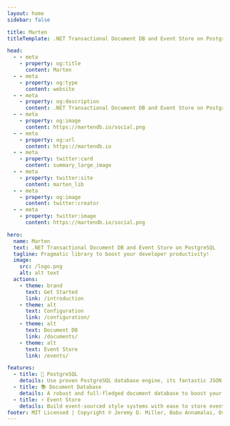 ```yaml
---
layout: home
sidebar: false

title: Marten
titleTemplate: .NET Transactional Document DB and Event Store on PostgreSQL

head:
  - - meta
    - property: og:title
      content: Marten
  - - meta
    - property: og:type
      content: website
  - - meta
    - property: og:description
      content: .NET Transactional Document DB and Event Store on PostgreSQL
  - - meta
    - property: og:image
      content: https://martendb.io/social.png
  - - meta
    - property: og:url
      content: https://martendb.io
  - - meta
    - property: twitter:card
      content: summary_large_image
  - - meta
    - property: twitter:site
      content: marten_lib
  - - meta
    - property: og:image
      content: twitter:creator
  - - meta
    - property: twitter:image
      content: https://martendb.io/social.png

hero:
  name: Marten
  text: .NET Transactional Document DB and Event Store on PostgreSQL
  tagline: Pragmatic library to boost your developer productivity!
  image:
    src: /logo.png
    alt: alt text
  actions:
    - theme: brand
      text: Get Started
      link: /introduction
    - theme: alt
      text: Configuration
      link: /configuration/
    - theme: alt
      text: Document DB
      link: /documents/
    - theme: alt
      text: Event Store
      link: /events/

features:
  - title: 💪 PostgreSQL
    details: Use proven PostgreSQL database engine, its fantastic JSON support and ACID compliance as the underlying data store.
  - title: 📚 Document Database
    details: A robust and full-fledged document database to boost your developer productivity.
  - title: ⚡️ Event Store
    details: Build event-sourced style systems with ease to store events and streams. Use projections to create read-side views.
footer: MIT Licensed | Copyright © Jeremy D. Miller, Babu Annamalai, Oskar Dudycz, Joona-Pekka Kokko and contributors.
---
```

